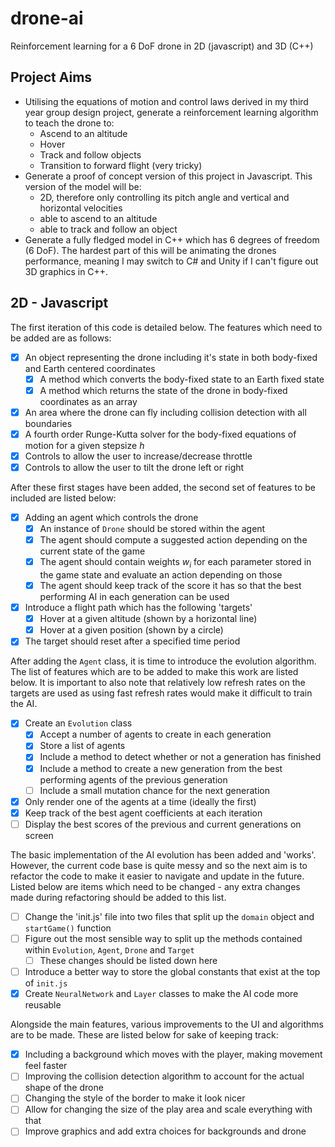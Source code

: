 # drone-ai
Reinforcement learning for a 6 DoF drone in 2D (javascript) and 3D (C++)

## Project Aims

- Utilising the equations of motion and control laws derived in my third year group design project, generate a reinforcement learning algorithm to teach the drone to:
  - Ascend to an altitude
  - Hover
  - Track and follow objects
  - Transition to forward flight (very tricky)
- Generate a proof of concept version of this project in Javascript. This version of the model will be:
  - 2D, therefore only controlling its pitch angle and vertical and horizontal velocities
  - able to ascend to an altitude
  - able to track and follow an object
- Generate a fully fledged model in C++ which has 6 degrees of freedom (6 DoF). The hardest part of this will be animating the drones performance, meaning I may switch to C# and Unity if I can't figure out 3D graphics in C++.

## 2D - Javascript

The first iteration of this code is detailed below. The features which need to be added are as follows:
- [x] An object representing the drone including it's state in both body-fixed and Earth centered coordinates
  - [x] A method which converts the body-fixed state to an Earth fixed state
  - [x] A method which returns the state of the drone in body-fixed coordinates as an array
- [x] An area where the drone can fly including collision detection with all boundaries
- [x] A fourth order Runge-Kutta solver for the body-fixed equations of motion for a given stepsize $h$
- [x] Controls to allow the user to increase/decrease throttle
- [x] Controls to allow the user to tilt the drone left or right

After these first stages have been added, the second set of features to be included are listed below:
- [x] Adding an agent which controls the drone
  - [x] An instance of `Drone` should be stored within the agent
  - [x] The agent should compute a suggested action depending on the current state of the game
  - [x] The agent should contain weights $w_i$ for each parameter stored in the game state and evaluate an action depending on those
  - [x] The agent should keep track of the score it has so that the best performing AI in each generation can be used
- [x] Introduce a flight path which has the following 'targets'
  - [x] Hover at a given altitude (shown by a horizontal line)
  - [x] Hover at a given position (shown by a circle)
- [x] The target should reset after a specified time period

After adding the `Agent` class, it is time to introduce the evolution algorithm. The list of features which are to be added to make this work are listed below. It is important to also note that relatively low refresh rates on the targets are used as using fast refresh rates would make it difficult to train the AI.
- [x] Create an `Evolution` class
  - [x] Accept a number of agents to create in each generation
  - [x] Store a list of agents
  - [x] Include a method to detect whether or not a generation has finished
  - [x] Include a method to create a new generation from the best performing agents of the previous generation
  - [ ] Include a small mutation chance for the next generation
- [x] Only render one of the agents at a time (ideally the first)
- [x] Keep track of the best agent coefficients at each iteration
- [ ] Display the best scores of the previous and current generations on screen

The basic implementation of the AI evolution has been added and 'works'. However, the current code base is quite messy and so the next aim is to refactor the code to make it easier to navigate and update in the future. Listed below are items which need to be changed - any extra changes made during refactoring should be added to this list.
- [ ] Change the 'init.js' file into two files that split up the `domain` object and `startGame()` function
- [ ] Figure out the most sensible way to split up the methods contained within `Evolution`, `Agent`, `Drone` and `Target`
  - [ ] These changes should be listed down here
- [ ] Introduce a better way to store the global constants that exist at the top of `init.js`
- [x] Create `NeuralNetwork` and `Layer` classes to make the AI code more reusable

Alongside the main features, various improvements to the UI and algorithms are to be made. These are listed below for sake of keeping track:
- [x] Including a background which moves with the player, making movement feel faster
- [ ] Improving the collision detection algorithm to account for the actual shape of the drone
- [ ] Changing the style of the border to make it look nicer
- [ ] Allow for changing the size of the play area and scale everything with that
- [ ] Improve graphics and add extra choices for backgrounds and drone

